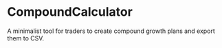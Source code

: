 # CompoundCalculator
A minimalist tool for traders to create compound growth plans and export them to CSV.
